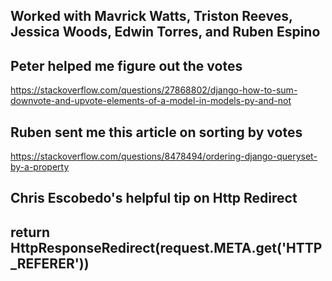 ## Worked with Mavrick Watts, Triston Reeves, Jessica Woods, Edwin Torres, and Ruben Espino

## Peter helped me figure out the votes
https://stackoverflow.com/questions/27868802/django-how-to-sum-downvote-and-upvote-elements-of-a-model-in-models-py-and-not

## Ruben sent me this article on sorting by votes
https://stackoverflow.com/questions/8478494/ordering-django-queryset-by-a-property

## Chris Escobedo's helpful tip on Http Redirect
## return HttpResponseRedirect(request.META.get('HTTP_REFERER'))